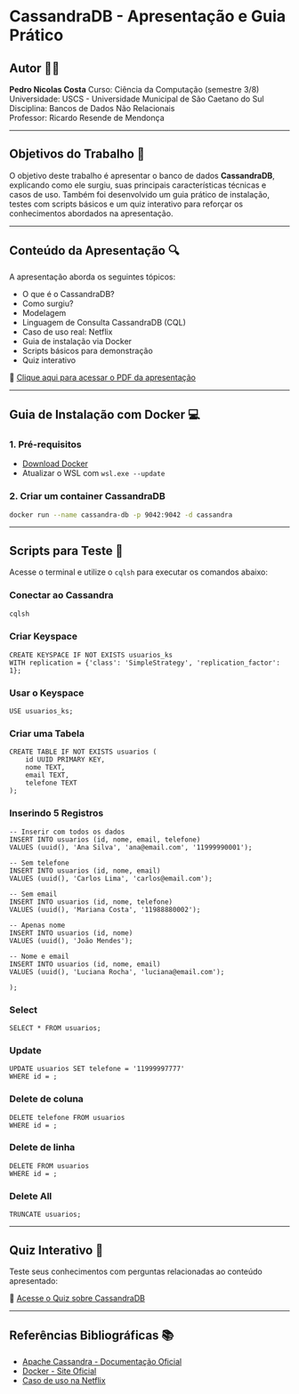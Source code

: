 # CassandraDB - Apresentação e Guia Prático

## Autor 👨‍💻

**Pedro Nicolas Costa** 
Curso: Ciência da Computação (semestre 3/8)
Universidade: USCS - Universidade Municipal de São Caetano do Sul
Disciplina: Bancos de Dados Não Relacionais  
Professor: Ricardo Resende de Mendonça

---

## Objetivos do Trabalho 🎯

O objetivo deste trabalho é apresentar o banco de dados **CassandraDB**, explicando como ele surgiu, suas principais características técnicas e casos de uso. Também foi desenvolvido um guia prático de instalação, testes com scripts básicos e um quiz interativo para reforçar os conhecimentos abordados na apresentação.

---

## Conteúdo da Apresentação 🔍

A apresentação aborda os seguintes tópicos:

- O que é o CassandraDB?
- Como surgiu?
- Modelagem
- Linguagem de Consulta CassandraDB (CQL)
- Caso de uso real: Netflix
- Guia de instalação via Docker
- Scripts básicos para demonstração
- Quiz interativo

📄 [Clique aqui para acessar o PDF da apresentação](https://github.com/pedronicolascosta/CassandraDB/blob/main/CassandraDB.pdf)

---

## Guia de Instalação com Docker 💻

### 1. Pré-requisitos

- [Download Docker](https://www.docker.com)
- Atualizar o WSL com ```wsl.exe --update```

### 2. Criar um container CassandraDB

```bash
docker run --name cassandra-db -p 9042:9042 -d cassandra
```

---

## Scripts para Teste 👾

Acesse o terminal e utilize o `cqlsh` para executar os comandos abaixo:

### Conectar ao Cassandra

```bash
cqlsh
```

### Criar Keyspace

```cql
CREATE KEYSPACE IF NOT EXISTS usuarios_ks
WITH replication = {'class': 'SimpleStrategy', 'replication_factor': 1};
```

### Usar o Keyspace
```cql
USE usuarios_ks;
```

### Criar uma Tabela

```cql
CREATE TABLE IF NOT EXISTS usuarios (
    id UUID PRIMARY KEY,
    nome TEXT,
    email TEXT,
    telefone TEXT
);
```

### Inserindo 5 Registros

```cql
-- Inserir com todos os dados
INSERT INTO usuarios (id, nome, email, telefone)
VALUES (uuid(), 'Ana Silva', 'ana@email.com', '11999990001');

-- Sem telefone
INSERT INTO usuarios (id, nome, email)
VALUES (uuid(), 'Carlos Lima', 'carlos@email.com');

-- Sem email
INSERT INTO usuarios (id, nome, telefone)
VALUES (uuid(), 'Mariana Costa', '11988880002');

-- Apenas nome
INSERT INTO usuarios (id, nome)
VALUES (uuid(), 'João Mendes');

-- Nome e email
INSERT INTO usuarios (id, nome, email)
VALUES (uuid(), 'Luciana Rocha', 'luciana@email.com');

);
```

### Select

```cql
SELECT * FROM usuarios;
```

### Update

```cql
UPDATE usuarios SET telefone = '11999997777'
WHERE id = ;
```

### Delete de coluna

```cql
DELETE telefone FROM usuarios
WHERE id = ;
```

### Delete de linha

```cql
DELETE FROM usuarios
WHERE id = ;
```

### Delete All

```cql
TRUNCATE usuarios;
```
---

## Quiz Interativo 🧠

Teste seus conhecimentos com perguntas relacionadas ao conteúdo apresentado:

🧠 [Acesse o Quiz sobre CassandraDB](https://link-para-o-quiz.com)

---

## Referências Bibliográficas 📚

- [Apache Cassandra - Documentação Oficial](https://cassandra.apache.org/doc/latest/)
- [Docker - Site Oficial](https://www.docker.com)
- [Caso de uso na Netflix](https://netflixtechblog.com/building-netflixs-distributed-tracing-infrastructure-bb856c319304)
